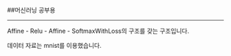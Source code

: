 ##머신러닝 공부용

-------

Affine - Relu - Affine - SoftmaxWithLoss의 구조를 갖는 구조입니다.

데이터 자료는 mnist를 이용했습니다.

